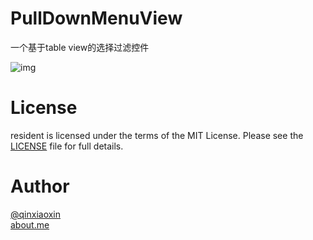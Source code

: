 # PullDownMenuView

一个基于table view的选择过滤控件

![img](http://ww1.sinaimg.cn/large/5f0d71e5jw1etl0ni4u2wj20hs0vkdgj.jpg)

 # License
 
 resident is licensed under the terms of the MIT License. Please see the [LICENSE](https://github.com/qinxiaoxin/PullDownMenuView/blob/master/LICENSE) file for full details.
 
 # Author
 
 [@qinxiaoxin](https://twitter.com/qinxiaoxin)   
 [about.me](https://about.me/xqin)
